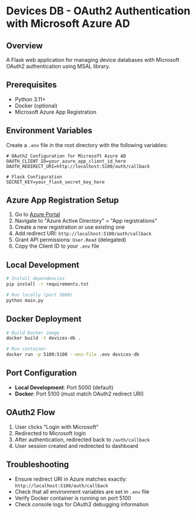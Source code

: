 # Devices DB - OAuth2 Authentication with Microsoft Azure AD

## Overview
A Flask web application for managing device databases with Microsoft OAuth2 authentication using MSAL library.

## Prerequisites
- Python 3.11+
- Docker (optional)
- Microsoft Azure App Registration

## Environment Variables
Create a `.env` file in the root directory with the following variables:

```env
# OAuth2 Configuration for Microsoft Azure AD
OAUTH_CLIENT_ID=your_azure_app_client_id_here
OAUTH_REDIRECT_URI=http://localhost:5100/auth/callback

# Flask Configuration
SECRET_KEY=your_flask_secret_key_here
```

## Azure App Registration Setup
1. Go to [Azure Portal](https://portal.azure.com)
2. Navigate to "Azure Active Directory" > "App registrations"
3. Create a new registration or use existing one
4. Add redirect URI: `http://localhost:5100/auth/callback`
5. Grant API permissions: `User.Read` (delegated)
6. Copy the Client ID to your `.env` file

## Local Development
```bash
# Install dependencies
pip install -r requirements.txt

# Run locally (port 5000)
python main.py
```

## Docker Deployment
```bash
# Build Docker image
docker build -t devices-db .

# Run container
docker run -p 5100:5100 --env-file .env devices-db
```

## Port Configuration
- **Local Development**: Port 5000 (default)
- **Docker**: Port 5100 (must match OAuth2 redirect URI)

## OAuth2 Flow
1. User clicks "Login with Microsoft"
2. Redirected to Microsoft login
3. After authentication, redirected back to `/auth/callback`
4. User session created and redirected to dashboard

## Troubleshooting
- Ensure redirect URI in Azure matches exactly: `http://localhost:5100/auth/callback`
- Check that all environment variables are set in `.env` file
- Verify Docker container is running on port 5100
- Check console logs for OAuth2 debugging information